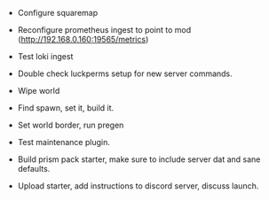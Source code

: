 - Configure squaremap
- Reconfigure prometheus ingest to point to mod (http://192.168.0.160:19565/metrics)
- Test loki ingest

- Double check luckperms setup for new server commands.
- Wipe world
- Find spawn, set it, build it.
- Set world border, run pregen
- Test maintenance plugin.
- Build prism pack starter, make sure to include server dat and sane defaults.
- Upload starter, add instructions to discord server, discuss launch.